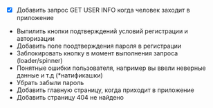 - [x] Добавить запрос GET USER INFO когда человек заходит в приложение
- Выпилить кнопки подтверждений условий регистрации и авторизации
- Добавить поле поодтверждения пароля в регистрации
- Заблокировать кнопку в момент выполнения запроса (loader/spinner)
- Понятные ошибки пользователя, например вы ввели неверные данные и т.д (\*натификашки)
- Убрать забыли пароль
- Добавить главную страницу, когда приходит в приложение
- Добавить страницу 404 не найдено
